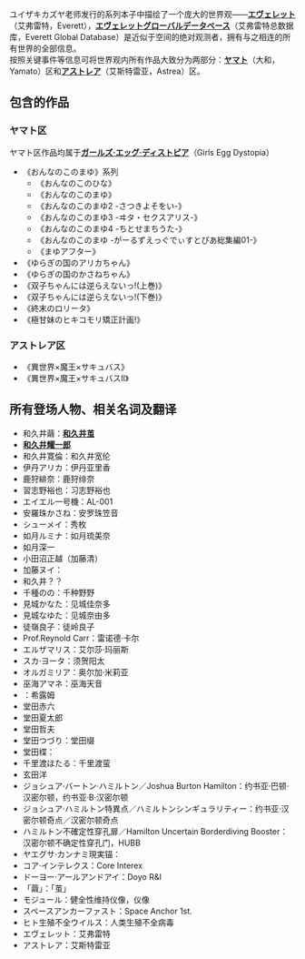 ユイザキカズヤ老师发行的系列本子中描绘了一个庞大的世界观——<ins>**エヴェレット**</ins>（艾弗雷特，Everett），<ins>**エヴェレットグローバルデータベース**</ins>（艾弗雷特总数据库，Everett Global Database）是近似于空间的绝对观测者，拥有与之相连的所有世界的全部信息。  
按照关键事件等信息可将世界观内所有作品大致分为两部分：<ins>**ヤマト**</ins>（大和，Yamato）区和<ins>**アストレア**</ins>（艾斯特雷亚，Astrea）区。

## 包含的作品
### ヤマト区
ヤマト区作品均属于<ins>**ガールズ·エッグ·ディストピア**</ins>（Girls Egg Dystopia）
* 《おんなのこのまゆ》系列
    * 《おんなのこのひな》
    * 《おんなのこのまゆ》
    * 《おんなのこのまゆ2 -さつきよそをい-》
    * 《おんなのこのまゆ3 -ヰタ・セクスアリス-》
    * 《おんなのこのまゆ4 -ちとせまちうた-》
    * 《おんなのこのまゆ -がーるずえっぐでぃすとぴあ総集編01-》
    * 《まゆアフター》
* 《ゆらぎの国のアリカちゃん》
* 《ゆらぎの国のかさねちゃん》
* 《双子ちゃんには逆らえないっ!(上巻)》
* 《双子ちゃんには逆らえないっ!(下巻)》
* 《終末のロリータ》
* 《極甘妹のヒキコモリ矯正計画!》
### アストレア区
* 《異世界×魔王×サキュバス》
* 《異世界×魔王×サキュバスⅡ》

## 所有登场人物、相关名词及翻译
* 和久井繭：<ins>**和久井茧**</ins>
* <ins>**和久井耀一郎**</ins>
* 和久井寛倫：和久井宽伦
* 伊丹アリカ：伊丹亚里香
* 鹿狩緋奈：鹿狩绯奈
* 習志野裕也：习志野裕也
* エイエル一号機：AL-001
* 安羅珠かさね：安罗珠笠音
* シューメイ：秀枚
* 如月ルミナ：如月琉美奈
* 如月深一
* 小田沼正越（加藤清）
* 加藤ヌイ：
* 和久井？？
* 千種のの：千种野野
* 見城かなた：见城佳奈多
* 見城なゆた：见城奈由多
* 徒嶺良子：徒岭良子
* Prof.Reynold Carr：雷诺德·卡尔
* エルザマリス：艾尔莎·玛丽斯
* スカ·ヨータ：须贺阳太
* オルガミリア：奥尔加·米莉亚
* 巫海アマネ：巫海天音
* ：希露姆
* 堂田赤六
* 堂田夏太郎
* 堂田哲夫
* 堂田つづり：堂田缀
* 堂田楪：
* 千里渡ほたる：千里渡萤
* 玄田洋
* ジョシュア·バートン·ハミルトン／Joshua Burton Hamilton：约书亚·巴顿·汉密尔顿，约书亚·B·汉密尔顿
* ジョシュア·ハミルトン特異点／ハミルトンシンギュラリティー：约书亚·汉密尔顿奇点／汉密尔顿奇点
* ハミルトン不確定性穿孔扉／Hamilton Uncertain Borderdiving Booster：汉密尔顿不确定性穿孔门，HUBB
* ヤエグサ·カンナミ現実锚：
* コア·インテレクス：Core Interex
* ドーヨー·アールアンドアイ：Doyo R&I
* 「繭」：「茧」
* モジュール：健全性维持仪像，仪像
* スペースアンカーファスト：Space Anchor 1st.
* ヒト生殖不全ウイルス：人类生殖不全病毒
* エヴェレット：艾弗雷特
* アストレア：艾斯特雷亚